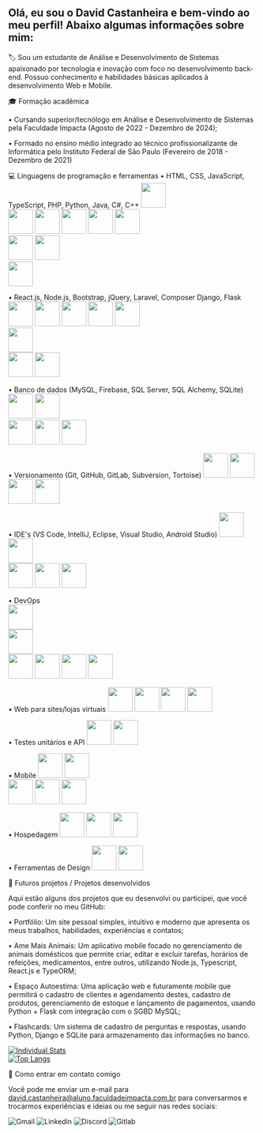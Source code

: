 ## Olá, eu sou o David Castanheira e bem-vindo ao meu perfil! Abaixo algumas informações sobre mim:
🏷️ Sou um estudante de Análise e Desenvolvimento de Sistemas apaixonado por tecnologia e inovação com foco no desenvolvimento back-end. Possuo conhecimento e habilidades básicas aplicados à desenvolvimento Web e Mobile.

🎓 Formação acadêmica

•  Cursando superior/tecnólogo em Análise e Desenvolvimento de Sistemas pela Faculdade Impacta (Agosto de 2022 - Dezembro de 2024);

•  Formado no ensino médio integrado ao técnico profissionalizante de Informática pelo Instituto Federal de São Paulo (Fevereiro de 2018 - Dezembro de 2021)

💻 Linguagens de programação e ferramentas
•  HTML, CSS, JavaScript, TypeScript, PHP, Python, Java, C#, C++
<img src="https://cdn.jsdelivr.net/gh/devicons/devicon@latest/icons/html5/html5-original.svg" width="50" height="50" />  
<img src="https://cdn.jsdelivr.net/gh/devicons/devicon@latest/icons/css3/css3-original.svg" width="50" height="50" /> 
<img src="https://cdn.jsdelivr.net/gh/devicons/devicon@latest/icons/javascript/javascript-original.svg" width="50" height="50" />
<img src="https://cdn.jsdelivr.net/gh/devicons/devicon@latest/icons/typescript/typescript-original.svg" width="50" height="50" />
<img src="https://cdn.jsdelivr.net/gh/devicons/devicon@latest/icons/php/php-original.svg" width="50" height="50" />
<img src="https://cdn.jsdelivr.net/gh/devicons/devicon@latest/icons/python/python-original.svg" width="50" height="50" />  
<img src="https://cdn.jsdelivr.net/gh/devicons/devicon@latest/icons/java/java-original.svg" width="50" height="50" />
<img src="https://cdn.jsdelivr.net/gh/devicons/devicon@latest/icons/csharp/csharp-original.svg" width="50" height="50" />    
<img src="https://cdn.jsdelivr.net/gh/devicons/devicon@latest/icons/cplusplus/cplusplus-original.svg" width="50" height="50" />
</div>

•  React.js, Node.js, Bootstrap, jQuery, Laravel, Composer Django, Flask
<img src="https://cdn.jsdelivr.net/gh/devicons/devicon@latest/icons/react/react-original.svg" width="50" height="50" />
<img src="https://cdn.jsdelivr.net/gh/devicons/devicon@latest/icons/nodejs/nodejs-original-wordmark.svg" width="50" height="50" /> 
<img src="https://cdn.jsdelivr.net/gh/devicons/devicon@latest/icons/bootstrap/bootstrap-original-wordmark.svg" width="50" height="50" />
<img src="https://cdn.jsdelivr.net/gh/devicons/devicon@latest/icons/jquery/jquery-original.svg" width="50" height="50" />
<img src="https://cdn.jsdelivr.net/gh/devicons/devicon@latest/icons/laravel/laravel-original.svg" width="50" height="50" />   
<img src="https://cdn.jsdelivr.net/gh/devicons/devicon@latest/icons/composer/composer-original.svg" width="50" height="50" />     
<img src="https://cdn.jsdelivr.net/gh/devicons/devicon@latest/icons/django/django-plain.svg" width="50" height="50" />
<img src="https://cdn.jsdelivr.net/gh/devicons/devicon@latest/icons/flask/flask-original-wordmark.svg" width="50" height="50" />

• Banco de dados (MySQL, Firebase, SQL Server, SQL Alchemy, SQLite)
<img src="https://cdn.jsdelivr.net/gh/devicons/devicon@latest/icons/firebase/firebase-original-wordmark.svg" width="50" height="50" />
<img src="https://cdn.jsdelivr.net/gh/devicons/devicon@latest/icons/mysql/mysql-original.svg" width="50" height="50" />     
<img src="https://cdn.jsdelivr.net/gh/devicons/devicon@latest/icons/microsoftsqlserver/microsoftsqlserver-plain-wordmark.svg" width="50" height="50" />
<img src="https://cdn.jsdelivr.net/gh/devicons/devicon@latest/icons/sqlalchemy/sqlalchemy-plain-wordmark.svg" width="50" height="50" />
<img src="https://cdn.jsdelivr.net/gh/devicons/devicon@latest/icons/sqlite/sqlite-original-wordmark.svg" width="50" height="50" />

• Versionamento (Git, GitHub, GitLab, Subversion, Tortoise) 
<img src="https://cdn.jsdelivr.net/gh/devicons/devicon@latest/icons/git/git-original.svg" width="50" height="50" />
<img src="https://cdn.jsdelivr.net/gh/devicons/devicon@latest/icons/github/github-original.svg" width="50" height="50" />
<img src="https://cdn.jsdelivr.net/gh/devicons/devicon@latest/icons/gitlab/gitlab-original.svg" width="50" height="50" />
<img src="https://cdn.jsdelivr.net/gh/devicons/devicon@latest/icons/tortoisegit/tortoisegit-original.svg" width="50" height="50" />
          
• IDE's (VS Code, IntelliJ, Eclipse, Visual Studio, Android Studio)
<img src="https://cdn.jsdelivr.net/gh/devicons/devicon@latest/icons/vscode/vscode-original.svg" width="50" height="50" />         
<img src="https://cdn.jsdelivr.net/gh/devicons/devicon@latest/icons/intellij/intellij-original.svg" width="50" height="50" />   
<img src="https://cdn.jsdelivr.net/gh/devicons/devicon@latest/icons/eclipse/eclipse-original.svg" width="50" height="50" />
<img src="https://cdn.jsdelivr.net/gh/devicons/devicon@latest/icons/visualstudio/visualstudio-original.svg" width="50" height="50" />
<img src="https://cdn.jsdelivr.net/gh/devicons/devicon@latest/icons/androidstudio/androidstudio-original.svg" width="50" height="50" />        

• DevOps   
<img src="https://cdn.jsdelivr.net/gh/devicons/devicon@latest/icons/amazonwebservices/amazonwebservices-original-wordmark.svg" width="50" height="50" />       
<img src="https://cdn.jsdelivr.net/gh/devicons/devicon@latest/icons/docker/docker-original-wordmark.svg" width="50" height="50" />  
<img src="https://cdn.jsdelivr.net/gh/devicons/devicon@latest/icons/nginx/nginx-original.svg" width="50" height="50" />
<img src="https://cdn.jsdelivr.net/gh/devicons/devicon@latest/icons/linux/linux-original.svg" width="50" height="50" />
<img src="https://cdn.jsdelivr.net/gh/devicons/devicon@latest/icons/ubuntu/ubuntu-original-wordmark.svg" width="50" height="50" />
<img src="https://cdn.jsdelivr.net/gh/devicons/devicon@latest/icons/yaml/yaml-original.svg" width="50" height="50" />

• Web para sites/lojas virtuais 
<img src="https://cdn.jsdelivr.net/gh/devicons/devicon@latest/icons/woocommerce/woocommerce-original.svg" width="50" height="50" />
<img src="https://cdn.jsdelivr.net/gh/devicons/devicon@latest/icons/wordpress/wordpress-plain.svg" width="50" height="50" />
<img src="https://cdn.jsdelivr.net/gh/devicons/devicon@latest/icons/cloudflare/cloudflare-original.svg" width="50" height="50" />
<img src="https://cdn.jsdelivr.net/gh/devicons/devicon@latest/icons/filezilla/filezilla-original.svg" width="50" height="50" />
                       
• Testes unitários e API
<img src="https://cdn.jsdelivr.net/gh/devicons/devicon@latest/icons/insomnia/insomnia-original.svg" width="50" height="50" />
<img src="https://cdn.jsdelivr.net/gh/devicons/devicon@latest/icons/postman/postman-original.svg" width="50" height="50" />
          
• Mobile
<img src="https://cdn.jsdelivr.net/gh/devicons/devicon@latest/icons/ionic/ionic-original.svg" width="50" height="50" />
<img src="https://cdn.jsdelivr.net/gh/devicons/devicon@latest/icons/maven/maven-original.svg" width="50" height="50" />   
<img src="https://cdn.jsdelivr.net/gh/devicons/devicon@latest/icons/gradle/gradle-original.svg" width="50" height="50" />
<img src="https://cdn.jsdelivr.net/gh/devicons/devicon@latest/icons/jetpackcompose/jetpackcompose-original.svg" width="50" height="50" />
<img src="https://cdn.jsdelivr.net/gh/devicons/devicon@latest/icons/kotlin/kotlin-original.svg" width="50" height="50" />

• Hospedagem
<img src="https://cdn.jsdelivr.net/gh/devicons/devicon@latest/icons/digitalocean/digitalocean-original.svg" width="50" height="50" />
<img src="https://cdn.jsdelivr.net/gh/devicons/devicon@latest/icons/vercel/vercel-original-wordmark.svg" width="50" height="50" />
<img src="https://cdn.jsdelivr.net/gh/devicons/devicon@latest/icons/railway/railway-original-wordmark.svg" width="50" height="50" /> 
             
•  Ferramentas de Design
<img src="https://cdn.jsdelivr.net/gh/devicons/devicon@latest/icons/photoshop/photoshop-original.svg" width="50" height="50" />
<img src="https://cdn.jsdelivr.net/gh/devicons/devicon@latest/icons/figma/figma-original.svg" width="50" height="50" />
          
🚀 Futuros projetos / Projetos desenvolvidos

Aqui estão alguns dos projetos que eu desenvolvi ou participei, que você pode conferir no meu GitHub:

•  Portfólio: Um site pessoal simples, intuitivo e moderno que apresenta os meus trabalhos, habilidades, experiências e contatos;

•  Ame Mais Animais: Um aplicativo mobile focado no gerenciamento de animais domésticos que permite criar, editar e excluir tarefas, horários de refeições, medicamentos, entre outros, utilizando Node.js, Typescript, React.js e TypeORM;

•  Espaço Autoestima: Uma aplicação web e futuramente mobile que permitirá o cadastro de clientes e agendamento destes, cadastro de produtos, gerenciamento de estoque e lançamento de pagamentos, usando Python + Flask com integração com o SGBD MySQL;

•  Flashcards: Um sistema de cadastro de perguntas e respostas, usando Python, Django e SQLite para armazenamento das informações no banco.

<div style="width: 200px;">
<a href="https://github.com/David-Castanheira/github-readme-stats">
  <img src="https://github-readme-stats.vercel.app/api?username=David-Castanheira&show_icons=true&theme=dark#gh-dark-mode-only" alt="Individual Stats" />
  <img src="https://github-readme-stats.vercel.app/api/top-langs/?username=David-Castanheira&langs_count=8&layout=compact" alt="Top Langs" />
</a>
</div>

📱 Como entrar em contato comigo

Você pode me enviar um e-mail para david.castanheira@aluno.faculdadeimpacta.com.br para conversarmos e trocarmos experiências e ideias ou me seguir nas redes sociais:

![Gmail](https://img.shields.io/badge/Gmail-D14836?style=for-the-badge&logo=gmail&logoColor=white&link=mailto:david.castanheira@aluno.faculdadeimpacta.com.br)
![Linkedin](https://img.shields.io/badge/LinkedIn-0077B5?style=for-the-badge&logo=linkedin&logoColor=white)
![Discord](https://img.shields.io/badge/Discord-7289DA?style=for-the-badge&logo=discord&logoColor=white)
![Gitlab](https://img.shields.io/badge/GitLab-330F63?style=for-the-badge&logo=gitlab&logoColor=white)
